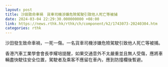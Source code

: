 ```yaml
---
layout: post
title: 沙田致命車禍　貨車司機涉嫌危險駕駛引致他人死亡等被捕
date: 2024-03-04 22:29:30.000000000 +08:00
link: https://news.rthk.hk/rthk/ch/component/k2/1743073-20240304.htm
categories: rthk
---
```


沙田發生致命車禍，一死一傷。一名貨車司機涉嫌危險駕駛引致他人死亡等被捕。

香港汽車工業學會會長李耀培提醒，如果交通意外不太嚴重並且無人受傷，應將車輛盡快駛往安全位置，駕駛者及乘客不應留在車內，應到防撞欄後暫避。

